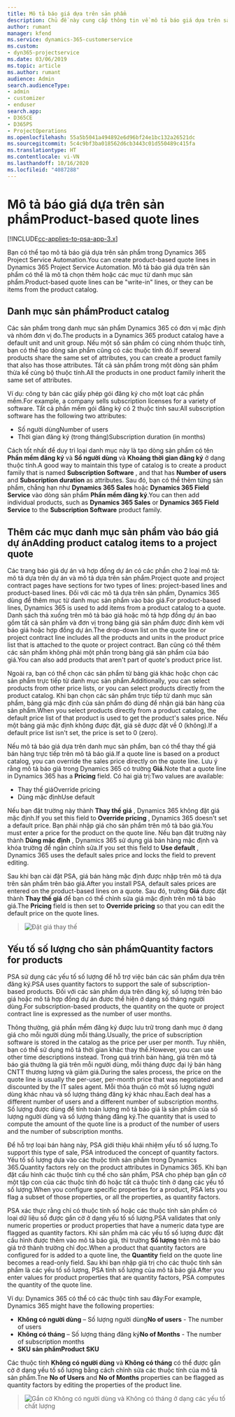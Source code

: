 ```yaml
---
title: Mô tả báo giá dựa trên sản phẩm
description: Chủ đề này cung cấp thông tin về mô tả báo giá dựa trên sản phẩm.
author: rumant
manager: kfend
ms.service: dynamics-365-customerservice
ms.custom:
- dyn365-projectservice
ms.date: 03/06/2019
ms.topic: article
ms.author: rumant
audience: Admin
search.audienceType:
- admin
- customizer
- enduser
search.app:
- D365CE
- D365PS
- ProjectOperations
ms.openlocfilehash: 55a5b5041a494892e6d96bf24e1bc132a26521dc
ms.sourcegitcommit: 5c4c9bf3ba018562d6cb3443c01d550489c415fa
ms.translationtype: HT
ms.contentlocale: vi-VN
ms.lasthandoff: 10/16/2020
ms.locfileid: "4087288"
---
```

# <a name="product-based-quote-lines"></a><span data-ttu-id="64b16-103">Mô tả báo giá dựa trên sản phẩm</span><span class="sxs-lookup"><span data-stu-id="64b16-103">Product-based quote lines</span></span>

[!INCLUDE[cc-applies-to-psa-app-3.x](../includes/cc-applies-to-psa-app-3x.md)]


<span data-ttu-id="64b16-104">Bạn có thể tạo mô tả báo giá dựa trên sản phẩm trong Dynamics 365 Project Service Automation.</span><span class="sxs-lookup"><span data-stu-id="64b16-104">You can create product-based quote lines in Dynamics 365 Project Service Automation.</span></span> <span data-ttu-id="64b16-105">Mô tả báo giá dựa trên sản phẩm có thể là mô tả chọn thêm hoặc các mục từ danh mục sản phẩm.</span><span class="sxs-lookup"><span data-stu-id="64b16-105">Product-based quote lines can be "write-in" lines, or they can be items from the product catalog.</span></span>

## <a name="product-catalog"></a><span data-ttu-id="64b16-106">Danh mục sản phẩm</span><span class="sxs-lookup"><span data-stu-id="64b16-106">Product catalog</span></span>

<span data-ttu-id="64b16-107">Các sản phẩm trong danh mục sản phẩm Dynamics 365 có đơn vị mặc định và nhóm đơn vị đo.</span><span class="sxs-lookup"><span data-stu-id="64b16-107">The products in a Dynamics 365 product catalog have a default unit and unit group.</span></span> <span data-ttu-id="64b16-108">Nếu một số sản phẩm có cùng nhóm thuộc tính, bạn có thể tạo dòng sản phẩm cũng có các thuộc tính đó.</span><span class="sxs-lookup"><span data-stu-id="64b16-108">If several products share the same set of attributes, you can create a product family that also has those attributes.</span></span> <span data-ttu-id="64b16-109">Tất cả sản phẩm trong một dòng sản phẩm thừa kế cùng bộ thuộc tính.</span><span class="sxs-lookup"><span data-stu-id="64b16-109">All the products in one product family inherit the same set of attributes.</span></span>

<span data-ttu-id="64b16-110">Ví dụ: công ty bán các giấy phép gói đăng ký cho một loạt các phần mềm.</span><span class="sxs-lookup"><span data-stu-id="64b16-110">For example, a company sells subscription licenses for a variety of software.</span></span> <span data-ttu-id="64b16-111">Tất cả phần mềm gói đăng ký có 2 thuộc tính sau:</span><span class="sxs-lookup"><span data-stu-id="64b16-111">All subscription software has the following two attributes:</span></span>

- <span data-ttu-id="64b16-112">Số người dùng</span><span class="sxs-lookup"><span data-stu-id="64b16-112">Number of users</span></span> 
- <span data-ttu-id="64b16-113">Thời gian đăng ký (trong tháng)</span><span class="sxs-lookup"><span data-stu-id="64b16-113">Subscription duration (in months)</span></span>

<span data-ttu-id="64b16-114">Cách tốt nhất để duy trì loại danh mục này là tạo dòng sản phẩm có tên **Phần mềm đăng ký** và **Số người dùng** và **Khoảng thời gian đăng ký** ở dạng thuộc tính.</span><span class="sxs-lookup"><span data-stu-id="64b16-114">A good way to maintain this type of catalog is to create a product family that is named **Subscription Software** , and that has **Number of users** and **Subscription duration** as attributes.</span></span> <span data-ttu-id="64b16-115">Sau đó, bạn có thể thêm từng sản phẩm, chẳng hạn như **Dynamics 365 Sales** hoặc **Dynamics 365 Field Service** vào dòng sản phẩm **Phần mềm đăng ký**.</span><span class="sxs-lookup"><span data-stu-id="64b16-115">You can then add individual products, such as **Dynamics 365 Sales** or **Dynamics 365 Field Service** to the **Subscription Software** product family.</span></span>

## <a name="adding-product-catalog-items-to-a-project-quote"></a><span data-ttu-id="64b16-116">Thêm các mục danh mục sản phẩm vào báo giá dự án</span><span class="sxs-lookup"><span data-stu-id="64b16-116">Adding product catalog items to a project quote</span></span>

<span data-ttu-id="64b16-117">Các trang báo giá dự án và hợp đồng dự án có các phần cho 2 loại mô tả: mô tả dựa trên dự án và mô tả dựa trên sản phẩm.</span><span class="sxs-lookup"><span data-stu-id="64b16-117">Project quote and project contract pages have sections for two types of lines: project-based lines and product-based lines.</span></span> <span data-ttu-id="64b16-118">Đối với các mô tả dựa trên sản phẩm, Dynamics 365 dùng để thêm mục từ danh mục sản phẩm vào báo giá.</span><span class="sxs-lookup"><span data-stu-id="64b16-118">For product-based lines, Dynamics 365 is used to add items from a product catalog to a quote.</span></span> <span data-ttu-id="64b16-119">Danh sách thả xuống trên mô tả báo giá hoặc mô tả hợp đồng dự án bao gồm tất cả sản phẩm và đơn vị trong bảng giá sản phẩm được đính kèm với báo giá hoặc hợp đồng dự án.</span><span class="sxs-lookup"><span data-stu-id="64b16-119">The drop-down list on the quote line or project contract line includes all the products and units in the product price list that is attached to the quote or project contract.</span></span> <span data-ttu-id="64b16-120">Bạn cũng có thể thêm các sản phẩm không phải một phần trong bảng giá sản phẩm của báo giá.</span><span class="sxs-lookup"><span data-stu-id="64b16-120">You can also add products that aren't part of quote's product price list.</span></span>

<span data-ttu-id="64b16-121">Ngoài ra, bạn có thể chọn các sản phẩm từ bảng giá khác hoặc chọn các sản phẩm trực tiếp từ danh mục sản phẩm.</span><span class="sxs-lookup"><span data-stu-id="64b16-121">Additionally, you can select products from other price lists, or you can select products directly from the product catalog.</span></span> <span data-ttu-id="64b16-122">Khi bạn chọn các sản phẩm trực tiếp từ danh mục sản phẩm, bảng giá mặc định của sản phẩm đó dùng để nhận giá bán hàng của sản phẩm.</span><span class="sxs-lookup"><span data-stu-id="64b16-122">When you select products directly from a product catalog, the default price list of that product is used to get the product's sales price.</span></span> <span data-ttu-id="64b16-123">Nếu một bảng giá mặc định không được đặt, giá sẽ được đặt về 0 (không).</span><span class="sxs-lookup"><span data-stu-id="64b16-123">If a default price list isn't set, the price is set to 0 (zero).</span></span>

<span data-ttu-id="64b16-124">Nếu mô tả báo giá dựa trên danh mục sản phẩm, bạn có thể thay thế giá bán hàng trực tiếp trên mô tả báo giá.</span><span class="sxs-lookup"><span data-stu-id="64b16-124">If a quote line is based on a product catalog, you can override the sales price directly on the quote line.</span></span> <span data-ttu-id="64b16-125">Lưu ý rằng mô tả báo giá trong Dynamics 365 có trường **Giá**.</span><span class="sxs-lookup"><span data-stu-id="64b16-125">Note that a quote line in Dynamics 365 has a **Pricing** field.</span></span> <span data-ttu-id="64b16-126">Có hai giá trị:</span><span class="sxs-lookup"><span data-stu-id="64b16-126">Two values are available:</span></span>

- <span data-ttu-id="64b16-127">Thay thế giá</span><span class="sxs-lookup"><span data-stu-id="64b16-127">Override pricing</span></span>  
- <span data-ttu-id="64b16-128">Dùng mặc định</span><span class="sxs-lookup"><span data-stu-id="64b16-128">Use default</span></span>

<span data-ttu-id="64b16-129">Nếu bạn đặt trường này thành **Thay thế giá** , Dynamics 365 không đặt giá mặc định.</span><span class="sxs-lookup"><span data-stu-id="64b16-129">If you set this field to **Override pricing** , Dynamics 365 doesn't set a default price.</span></span> <span data-ttu-id="64b16-130">Bạn phải nhập giá cho sản phẩm trên mô tả báo giá.</span><span class="sxs-lookup"><span data-stu-id="64b16-130">You must enter a price for the product on the quote line.</span></span> <span data-ttu-id="64b16-131">Nếu bạn đặt trường này thành **Dùng mặc định** , Dynamics 365 sử dụng giá bán hàng mặc định và khóa trường để ngăn chỉnh sửa.</span><span class="sxs-lookup"><span data-stu-id="64b16-131">If you set this field to **Use default** , Dynamics 365 uses the default sales price and locks the field to prevent editing.</span></span>

<span data-ttu-id="64b16-132">Sau khi bạn cài đặt PSA, giá bán hàng mặc định được nhập trên mô tả dựa trên sản phẩm trên báo giá.</span><span class="sxs-lookup"><span data-stu-id="64b16-132">After you install PSA, default sales prices are entered on the product-based lines on a quote.</span></span> <span data-ttu-id="64b16-133">Sau đó, trường **Giá** được đặt thành **Thay thế giá** để bạn có thể chỉnh sửa giá mặc định trên mô tả báo giá.</span><span class="sxs-lookup"><span data-stu-id="64b16-133">The **Pricing** field is then set to **Override pricing** so that you can edit the default price on the quote lines.</span></span>

> ![Đặt giá thay thế](media/basic-guide-10.png)
 
## <a name="quantity-factors-for-products"></a><span data-ttu-id="64b16-135">Yếu tố số lượng cho sản phẩm</span><span class="sxs-lookup"><span data-stu-id="64b16-135">Quantity factors for products</span></span>

<span data-ttu-id="64b16-136">PSA sử dụng các yếu tố số lượng để hỗ trợ việc bán các sản phẩm dựa trên đăng ký.</span><span class="sxs-lookup"><span data-stu-id="64b16-136">PSA uses quantity factors to support the sale of subscription-based products.</span></span> <span data-ttu-id="64b16-137">Đối với các sản phẩm dựa trên đăng ký, số lượng trên báo giá hoặc mô tả hợp đồng dự án được thể hiện ở dạng số tháng người dùng.</span><span class="sxs-lookup"><span data-stu-id="64b16-137">For subscription-based products, the quantity on the quote or project contract line is expressed as the number of user months.</span></span>

<span data-ttu-id="64b16-138">Thông thường, giá phần mềm đăng ký được lưu trữ trong danh mục ở dạng giá cho mỗi người dùng mỗi tháng.</span><span class="sxs-lookup"><span data-stu-id="64b16-138">Usually, the price of subscription software is stored in the catalog as the price per user per month.</span></span> <span data-ttu-id="64b16-139">Tuy nhiên, bạn có thể sử dụng mô tả thời gian khác thay thế.</span><span class="sxs-lookup"><span data-stu-id="64b16-139">However, you can use other time descriptions instead.</span></span> <span data-ttu-id="64b16-140">Trong quá trình bán hàng, giá trên mô tả báo giá thường là giá trên mỗi người dùng, mỗi tháng được đại lý bán hàng CNTT thương lượng và giảm giá.</span><span class="sxs-lookup"><span data-stu-id="64b16-140">During the sales process, the price on the quote line is usually the per-user, per-month price that was negotiated and discounted by the IT sales agent.</span></span> <span data-ttu-id="64b16-141">Mỗi thỏa thuận có một số lượng người dùng khác nhau và số lượng tháng đăng ký khác nhau.</span><span class="sxs-lookup"><span data-stu-id="64b16-141">Each deal has a different number of users and a different number of subscription months.</span></span> <span data-ttu-id="64b16-142">Số lượng được dùng để tính toán lượng mô tả báo giá là sản phẩm của số lượng người dùng và số lượng tháng đăng ký.</span><span class="sxs-lookup"><span data-stu-id="64b16-142">The quantity that is used to compute the amount of the quote line is a product of the number of users and the number of subscription months.</span></span>

<span data-ttu-id="64b16-143">Để hỗ trợ loại bán hàng này, PSA giới thiệu khái nhiệm yếu tố số lượng.</span><span class="sxs-lookup"><span data-stu-id="64b16-143">To support this type of sale, PSA introduced the concept of quantity factors.</span></span> <span data-ttu-id="64b16-144">Yếu tố số lượng dựa vào các thuộc tính sản phẩm trong Dynamics 365.</span><span class="sxs-lookup"><span data-stu-id="64b16-144">Quantity factors rely on the product attributes in Dynamics 365.</span></span> <span data-ttu-id="64b16-145">Khi bạn đặt cấu hình các thuộc tính cụ thể cho sản phẩm, PSA cho phép bạn gắn cờ một tập con của các thuộc tính đó hoặc tất cả thuộc tính ở dạng các yếu tố số lượng.</span><span class="sxs-lookup"><span data-stu-id="64b16-145">When you configure specific properties for a product, PSA lets you flag a subset of those properties, or all the properties, as quantity factors.</span></span>

<span data-ttu-id="64b16-146">PSA xác thực rằng chỉ có thuộc tính số hoặc các thuộc tính sản phẩm có loại dữ liệu số được gắn cờ ở dạng yếu tố số lượng.</span><span class="sxs-lookup"><span data-stu-id="64b16-146">PSA validates that only numeric properties or product properties that have a numeric data type are flagged as quantity factors.</span></span> <span data-ttu-id="64b16-147">Khi sản phẩm mà các yếu tố số lượng được đặt cấu hình được thêm vào mô tả báo giá, thì trường **Số lượng** trên mô tả báo giá trở thành trường chỉ đọc.</span><span class="sxs-lookup"><span data-stu-id="64b16-147">When a product that quantity factors are configured for is added to a quote line, the **Quantity** field on the quote line becomes a read-only field.</span></span> <span data-ttu-id="64b16-148">Sau khi bạn nhập giá trị cho các thuộc tính sản phẩm là các yếu tố số lượng, PSA tính số lượng của mô tả báo giá.</span><span class="sxs-lookup"><span data-stu-id="64b16-148">After you enter values for product properties that are quantity factors, PSA computes the quantity of the quote line.</span></span>

<span data-ttu-id="64b16-149">Ví dụ: Dynamics 365 có thể có các thuộc tính sau đây:</span><span class="sxs-lookup"><span data-stu-id="64b16-149">For example, Dynamics 365 might have the following properties:</span></span> 

- <span data-ttu-id="64b16-150">**Không có người dùng** – Số lượng người dùng</span><span class="sxs-lookup"><span data-stu-id="64b16-150">**No of users** - The number of users</span></span> 
- <span data-ttu-id="64b16-151">**Không có tháng** – Số lượng tháng đăng ký</span><span class="sxs-lookup"><span data-stu-id="64b16-151">**No of Months** - The number of subscription months</span></span>
- <span data-ttu-id="64b16-152">**SKU sản phẩm**</span><span class="sxs-lookup"><span data-stu-id="64b16-152">**Product SKU**</span></span> 

<span data-ttu-id="64b16-153">Các thuộc tính **Không có người dùng** và **Không có tháng** có thể được gắn cờ ở dạng yếu tố số lượng bằng cách chỉnh sửa các thuộc tính của mô tả sản phẩm.</span><span class="sxs-lookup"><span data-stu-id="64b16-153">Tne **No of Users** and **No of Months** properties can be flagged as quantity factors by editing the properties of the product line.</span></span> 

> ![Gắn cờ Không có người dùng và Không có tháng ở dạng các yếu tố chất lượng](media/basic-guide-11.png)
 
